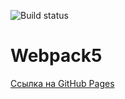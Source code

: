 
![Build status](https://github.com/Maksim1711/ahj-html-forms/actions/workflows/web.yml/badge.svg)
# Webpack5

[Ссылка на GitHub Pages](https://Maksim1711.github.io/ahj-html-forms/)


